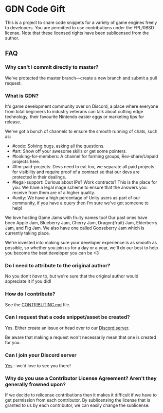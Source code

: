 # GDN Code Gift

This is a project to share code snippets for a variety of game engines freely to developers. You are permitted to use contributions under the FPL/0BSD license. Note that these licensed rights have been sublicensed from the author.

## FAQ

### Why can't I commit directly to master?

We've protected the master branch—create a new branch and submit a pull request.

### What is GDN?

It's game development community over on Discord, a place where everyone from total beginners to industry veterans can talk about cutting edge technology, their favourite Nintendo easter eggs or marketing tips for release.

We've got a bunch of channels to ensure the smooth running of chats, such as:
* #code: Solving bugs, asking all the questions.
* #art: Show off your awesome skills or get some pointers.
* #looking-for-members:  A channel for forming groups, Rev-share/Unpaid projects here.
* #lfm-paid-projects: Devs need to eat too, we separate all paid projects for visibility and require proof of a contract so that our devs are protected in their dealings.
* #legal-support: Curious about IPs? Work contracts? This is the place for you. We have a legal mage scheme to ensure that the answers you receive from them are of a higher quality.
* #unity: We have a high percentage of Unity users as part of our community, if you have a query then I'm sure we've got someone to help!

We love hosting Game Jams with fruity names too! Our past ones have been Apple Jam, Blueberry Jam, Cherry Jam, Dragon(fruit) Jam, Elderberry Jam, and Fig Jam. We also have one called Gooseberry Jam which is currently taking place.

We're invested into making sure your developer experience is as smooth as possible, so whether you join us for a day or a year, we'll do our best to help you become the best developer you can be <3

### Do I need to attribute to the original author?

No you don't _have_ to, but we're sure that the original author would appreciate it if you did!

### How do I contribute?

See the [CONTRIBUTING.md][Contributing Document] file.

### Can I request that a code snippet/asset be created?

Yes. Either create an issue or head over to our [Discord server][Discord Server Link].

Be aware that making a request won't necessarily mean that one is created for you.

### Can I join your Discord server

[Yes][Discord Server Link]—we'd love to see you there!

### Why do you use a Contributor License Agreement? Aren't they generally frowned upon?

If we decide to relicense contributions then it makes it difficult if we have to get permission from each contributor. By sublicensing the license that is granted to us by each contributor, we can easily change the sublicense.

[Discord Server Link]: https://discord.gg/gdn
[Contributing Document]: CONTRIBUTING.md
